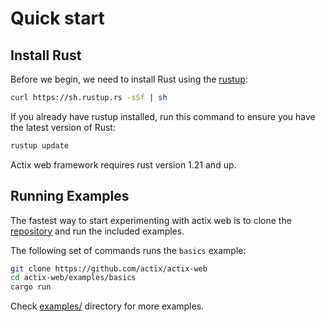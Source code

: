 # Quick start

## Install Rust

Before we begin, we need to install Rust using the [rustup](https://www.rustup.rs/):

```bash
curl https://sh.rustup.rs -sSf | sh
```

If you already have rustup installed, run this command to ensure you have the latest version of Rust:

```bash
rustup update
```

Actix web framework requires rust version 1.21 and up.

## Running Examples

The fastest way to start experimenting with actix web is to clone the [repository](https://github.com/actix/actix-web) and run the included examples.

The following set of commands runs the `basics` example:

```bash
git clone https://github.com/actix/actix-web
cd actix-web/examples/basics
cargo run
```

Check [examples/](https://github.com/actix/actix-web/tree/master/examples) directory for more examples.
